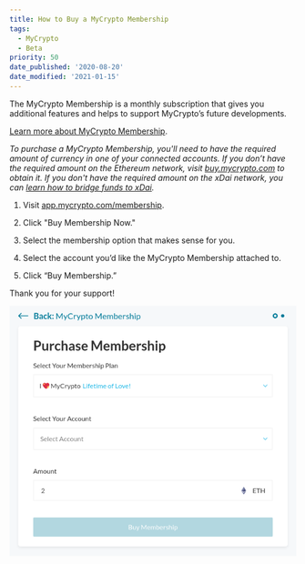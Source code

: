 ```yaml
---
title: How to Buy a MyCrypto Membership
tags:
  - MyCrypto
  - Beta
priority: 50
date_published: '2020-08-20'
date_modified: '2021-01-15'
---
```


The MyCrypto Membership is a monthly subscription that gives you additional features and helps to support MyCrypto’s future developments.

[Learn more about MyCrypto Membership](/general-knowledge/about-mycrypto/membership-information).

_To purchase a MyCrypto Membership, you'll need to have the required amount of currency in one of your connected accounts. If you don’t have the required amount on the Ethereum network, visit [buy.mycrypto.com](https://buy.mycrypto.com/) to obtain it. If you don't have the required amount on the xDai network, you can [learn how to bridge funds to xDai](https://support.mycrypto.com/general-knowledge/scaling/how-to-get-xdai)._

1. Visit [app.mycrypto.com/membership](https://app.mycrypto.com/membership).

2. Click "Buy Membership Now."

3. Select the membership option that makes sense for you.

4. Select the account you’d like the MyCrypto Membership attached to.

5. Click “Buy Membership.”

Thank you for your support!

![Purchase Membership](../assets/how-to/how-to-buy-mycrypto-membership/purchase-membership.png)
